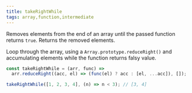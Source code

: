 ```yaml
---
title: takeRightWhile
tags: array,function,intermediate
---
```


Removes elements from the end of an array until the passed function returns `true`. Returns the removed elements.

Loop through the array, using a `Array.prototype.reduceRight()` and accumulating elements while the function returns falsy value.

```js
const takeRightWhile = (arr, func) =>
  arr.reduceRight((acc, el) => (func(el) ? acc : [el, ...acc]), []);
```

```js
takeRightWhile([1, 2, 3, 4], (n) => n < 3); // [3, 4]
```
